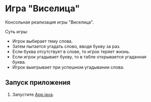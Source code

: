 # Игра "Виселица"
Консольная реализация игры "Виселица".

Суть игры:
* Игрок выбирает тему слова.
* Затем пытается угадать слово, вводя букву за раз. 
* Если буква отсутствует в слове, то игрок теряет жизнь. 
* Если игрок угадывает букву, то в табле открывается угаданная буква. 
* Игрок выигрывает при успешном угадывании слова.

## Запуск приложения
1. Запустите [App.java](gallowsGame/src/main/java/ru/senla/App.java).
